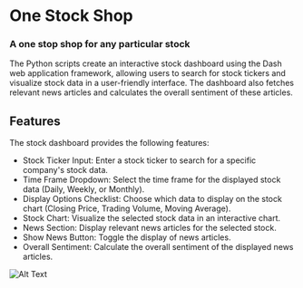 # One Stock Shop
### A one stop shop for any particular stock

The Python scripts create an interactive stock dashboard using the Dash web application framework, allowing users to search for stock tickers and visualize stock data in a user-friendly interface. The dashboard also fetches relevant news articles and calculates the overall sentiment of these articles.

## Features
The stock dashboard provides the following features:

- Stock Ticker Input: Enter a stock ticker to search for a specific company's stock data.
- Time Frame Dropdown: Select the time frame for the displayed stock data (Daily, Weekly, or Monthly).
- Display Options Checklist: Choose which data to display on the stock chart (Closing Price, Trading Volume, Moving Average).
- Stock Chart: Visualize the selected stock data in an interactive chart.
- News Section: Display relevant news articles for the selected stock.
- Show News Button: Toggle the display of news articles.
- Overall Sentiment: Calculate the overall sentiment of the displayed news articles.

![Alt Text](https://github.com/harishasan001/one-stock-shop/blob/main/stock%20app%20recording.gif)
